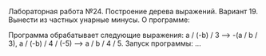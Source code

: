 Лабораторная работа №24. Построение дерева выражений.
Вариант 19. Вынести из частных унарные минусы.
О программе:

Программа обрабатывает следующие выражения: a / (-b) / 3 --> -(a / b / 3), a / (-b) / 4 / (-5) --> a / b / 4 / 5.
Запуск программы: ...
